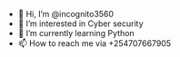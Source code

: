 - 👋 Hi, I’m @incognito3560
- 👀 I’m interested in Cyber security
- 🌱 I’m currently learning Python
- 📫 How to reach me via +254707667905
